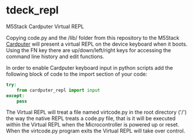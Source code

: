 # tdeck_repl
M5Stack Cardputer Virtual REPL

Copying code.py and the /lib/ folder from this repository to the M5Stack [Cardputer](https://shop.m5stack.com/products/m5stack-cardputer-kit-w-m5stamps3) will present a virtual REPL on the device keyboard when it boots. Using the FN key there are up/down/left/right keys for accessing the command line history and edit functions.  

In order to enable Cardputer keyboard input in python scripts add the following block of code to the import section of your code:
```py
try:
    from cardputer_repl import input
except:
    pass
```
The Virtual REPL will treat a file named virtcode.py in the root directory ('/') the way the native REPL treats a code.py file, that is it will be executed within the Virtual REPL when the Microcontroller is powered up or reset. When the virtcode.py program exits the Virtual REPL will take over control.
